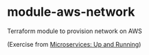 # module-aws-network
Terraform module to provision network on AWS 

(Exercise from [Microservices: Up and Running](https://www.oreilly.com/library/view/microservices-up-and/9781492075448/))
